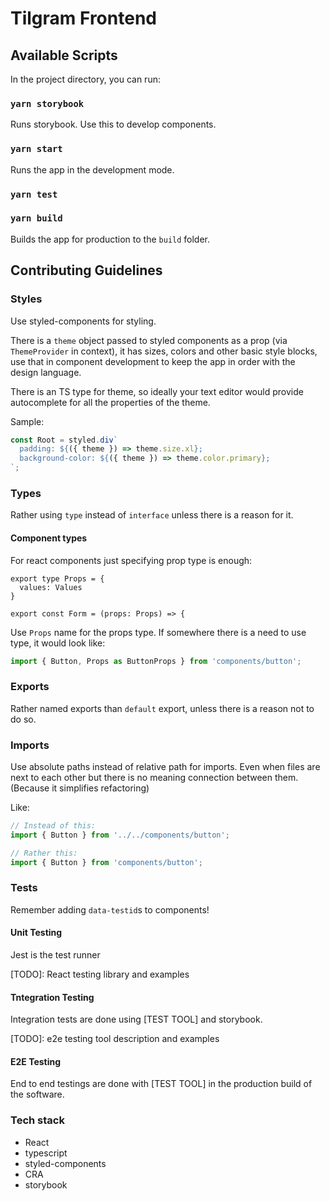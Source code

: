 # Tilgram Frontend

## Available Scripts

In the project directory, you can run:

### `yarn storybook`

Runs storybook. Use this to develop components.

### `yarn start`

Runs the app in the development mode.<br />

### `yarn test`

### `yarn build`

Builds the app for production to the `build` folder.<br />

## Contributing Guidelines

### Styles

Use styled-components for styling.

There is a `theme` object passed to styled components as a prop (via `ThemeProvider` in context), it has sizes, colors and other basic style blocks, use that in component development to keep the app in order with the design language.

There is an TS type for theme, so ideally your text editor would provide autocomplete for all the properties of the theme.

Sample:

```jsx
const Root = styled.div`
  padding: ${({ theme }) => theme.size.xl};
  background-color: ${({ theme }) => theme.color.primary};
`;
```

### Types

Rather using `type` instead of `interface` unless there is a reason for it.

#### Component types

For react components just specifying prop type is enough:

```
export type Props = {
  values: Values
}

export const Form = (props: Props) => {
```

Use `Props` name for the props type. If somewhere there is a need to use type, it would look like:

```jsx
import { Button, Props as ButtonProps } from 'components/button';
```

### Exports

Rather named exports than `default` export, unless there is a reason not to do so.

### Imports

Use absolute paths instead of relative path for imports. Even when files are next to each other but there is no meaning connection between them. (Because it simplifies refactoring)

Like:

```jsx
// Instead of this:
import { Button } from '../../components/button';

// Rather this:
import { Button } from 'components/button';
```

### Tests

Remember adding `data-testid`s to components!

#### Unit Testing

Jest is the test runner

[TODO]: React testing library and examples

#### Tntegration Testing

Integration tests are done using [TEST TOOL] and storybook.

[TODO]: e2e testing tool description and examples

#### E2E Testing

End to end testings are done with [TEST TOOL] in the production build of the software.

### Tech stack

- React
- typescript
- styled-components
- CRA
- storybook
